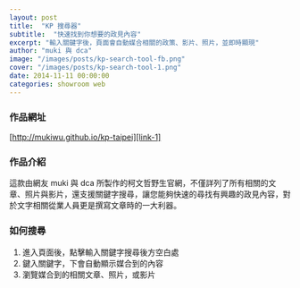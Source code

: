 ```yaml
---
layout: post
title:  "KP 搜尋器"
subtitle:  "快速找到你想要的政見內容"
excerpt: "輸入關鍵字後，頁面會自動媒合相關的政策、影片、照片，並即時顯現"
author: "muki 與 dca"
image: "/images/posts/kp-search-tool-fb.png"
cover: "/images/posts/kp-search-tool-1.png"
date: 2014-11-11 00:00:00
categories: showroom web
---
```


[link-1]:http://mukiwu.github.io/kp-taipei
[link-2]:https://github.com/mukiwu/kp-taipei

### 作品網址
[http://mukiwu.github.io/kp-taipei][link-1]

### 作品介紹
這款由網友 muki 與 dca 所製作的柯文哲野生官網，不僅詳列了所有相關的文章、照片與影片，還支援關鍵字搜尋，讓您能夠快速的尋找有興趣的政見內容，對於文字相關從業人員更是撰寫文章時的一大利器。

### 如何搜尋
1. 進入頁面後，點擊輸入關鍵字搜尋後方空白處
2. 鍵入關鍵字，下會自動顯示媒合到的內容
3. 瀏覽媒合到的相關文章、照片，或影片
